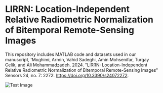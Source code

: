 # LIRRN: Location-Independent Relative Radiometric Normalization of Bitemporal Remote-Sensing Images

This repository includes MATLAB code and datasets used in our manuscript, 'Moghimi, Armin, Vahid Sadeghi, Amin Mohsenifar, Turgay Celik, and Ali Mohammadzadeh. 2024. "LIRRN: Location-Independent Relative Radiometric Normalization of Bitemporal Remote-Sensing Images" Sensors 24, no. 7: 2272. https://doi.org/10.3390/s24072272.

![Test Image](https://github.com/ArminMoghimi/LRRN/blob/main/Screenshot%202024-02-23%20225525.jpg)
